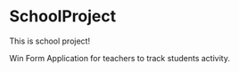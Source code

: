 # SchoolProject

This is school project!

Win Form Application for teachers to track students activity.

